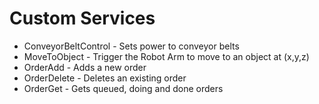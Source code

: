 # Custom Services
  - ConveyorBeltControl - Sets power to conveyor belts
  - MoveToObject - Trigger the Robot Arm to move to an object at (x,y,z)
  - OrderAdd - Adds a new order
  - OrderDelete - Deletes an existing order
  - OrderGet - Gets queued, doing and done orders